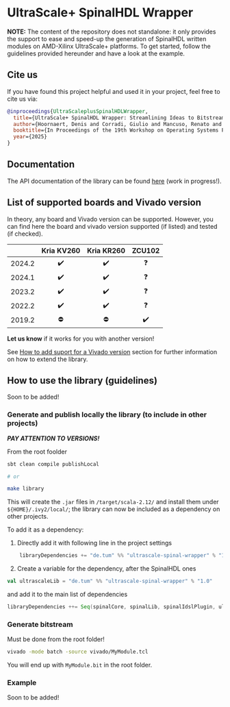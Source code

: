 # UltraScale+ SpinalHDL Wrapper

**NOTE:** The content of the repository does not standalone: it only provides the support to ease and speed-up the generation of SpinalHDL written modules on AMD-Xilinx UltraScale+ platforms.
To get started, follow the guidelines provided hereunder and have a look at the example.

## Cite us

If you have found this project helpful and used it in your project, feel free to cite us via:
```bibtex
@inproceedings{UltraScaleplusSpinalHDLWrapper,
  title={UltraScale+ SpinalHDL Wrapper: Streamlining Ideas to Bitstream on UltraScale+ platforms},
  author={Hoornaert, Denis and Corradi, Giulio and Mancuso, Renato and Caccamo, Marco},
  booktitle={In Proceedings of the 19th Workshop on Operating Systems Platforms for Embedded Real-Time Applications (OSPERT 2025)},
  year={2025}
}
```

## Documentation

The API documentation of the library can be found [here](https://denishoornaert.github.io/ultrascale-spinal-wrapper/) (work in progress!).

## List of supported boards and Vivado version

In theory, any board and Vivado version can be supported. However, you can find here the board and vivado version supported (if listed) and tested (if checked).

|        | Kria KV260 | Kria KR260 | ZCU102 |
|:------:|:----------:|:----------:|:------:|
| 2024.2 |         ✔️  |         ✔️  |     ❓ |
| 2024.1 |         ✔️  |         ✔️  |     ❓ |
| 2023.2 |         ✔️  |         ✔️  |     ❓ |
| 2022.2 |         ✔️  |         ✔️  |     ❓ |
| 2019.2 |         ⛔ |         ⛔ |     ✔️  |

**Let us know** if it works for you with another version!

See [How to add suport for a Vivado version](doc/add_vivado_version_support.md) section for further information on how to extend the library.

## How to use the library (guidelines)

Soon to be added!

### Generate and publish locally the library (to include in other projects)

___PAY ATTENTION TO VERSIONS!___

From the root foolder

```bash
sbt clean compile publishLocal

# or

make library
```

This will create the `.jar` files in `/target/scala-2.12/` and install them under `${HOME}/.ivy2/local/`;
the library can now be included as a dependency on other projects.

To add it as a dependency:

1. Directly add it with following line in the project settings
```scala
    libraryDependencies += "de.tum" %% "ultrascale-spinal-wrapper" % "1.0"
```
2. Create a variable for the dependency, after the SpinalHDL ones
```scala
val ultrascaleLib = "de.tum" %% "ultrascale-spinal-wrapper" % "1.0"
```
and add it to the main list of dependencies
```scala
libraryDependencies ++= Seq(spinalCore, spinalLib, spinalIdslPlugin, ultrascaleLib)
```

### Generate bitstream

Must be done from the root folder!
```bash
vivado -mode batch -source vivado/MyModule.tcl
```
You will end up with `MyModule.bit` in the root folder.


### Example

Soon to be added!


